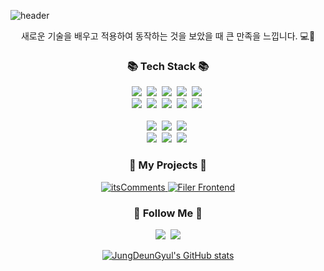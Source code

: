 ![header](https://capsule-render.vercel.app/api?type=venom&text=Welcome%20To%20DeunGyul's%20GitHub&fontSize=30&fontColor=FFFDD0)

<p align="center">
  새로운 기술을 배우고 적용하여 동작하는 것을 보았을 때 큰 만족을 느낍니다. 💻🚀
</p>

<h3 align="center">📚 Tech Stack 📚</h3>
<p align="center">
  <img src="https://img.shields.io/badge/JavaScript-F7DF1E?style=flat-square&logo=JavaScript&logoColor=black"/>&nbsp 
  <img src="https://img.shields.io/badge/CSS-1572B6?style=flat-square&logo=CSS3&logoColor=white"/>&nbsp 
  <img src="https://img.shields.io/badge/HTML-E34F26?style=flat-square&logo=HTML5&logoColor=white"/>&nbsp
  <img src="https://img.shields.io/badge/Tailwind_CSS-38B2AC?style=flat-square&logo=tailwind-css&logoColor=white"/>&nbsp
  <img src="https://img.shields.io/badge/Python-3766AB?style=flat-square&logo=Python&logoColor=white"/>&nbsp 
  <br>
  <img src="https://img.shields.io/badge/React-61DAFB?style=flat-square&logo=React&logoColor=white"/>&nbsp
  <img src="https://img.shields.io/badge/Vite-646CFF?style=flat-square&logo=vite&logoColor=white"/>&nbsp
  <img src="https://img.shields.io/badge/Redux-764ABC?style=flat-square&logo=Redux&logoColor=white"/>&nbsp
  <img src="https://img.shields.io/badge/Zustand-000000?style=flat-square&logo=React&logoColor=white"/>&nbsp
  <img src="https://img.shields.io/badge/Axios-5A33D8?style=flat-square&logo=axios&logoColor=white"/>&nbsp
  <br>
  <br>
  <img src="https://img.shields.io/badge/Node.js-339933?style=flat-square&logo=Node.js&logoColor=white"/>&nbsp
  <img src="https://img.shields.io/badge/Express-000000?style=flat-square&logo=Express&logoColor=white"/>&nbsp
  <img src="https://img.shields.io/badge/MongoDB-47A248?style=flat-square&logo=MongoDB&logoColor=white"/>&nbsp
  <br>
  <img src="https://img.shields.io/badge/Firebase-FFCA28?style=flat-square&logo=Firebase&logoColor=black"/>&nbsp
  <img src="https://img.shields.io/badge/AWS%20S3-569A31?style=flat-square&logo=AmazonS3&logoColor=white"/>&nbsp
  <img src="https://img.shields.io/badge/AWS%20SDK-232F3E?style=flat-square&logo=AmazonAWS&logoColor=white"/>&nbsp
  <br>
</p>

<h3 align="center">🚀 My Projects 🚀</h3>
<p align="center">
  <a href="https://github.com/itsComments">
    <img src="https://img.shields.io/badge/itsComments-123456?style=flat-square&logo=GitHub&logoColor=white" alt="itsComments" />
  </a>
  <a href="https://github.com/JungDeunGyul/FILER-front">
    <img src="https://img.shields.io/badge/Filer%20Frontend-789ABC?style=flat-square&logo=GitHub&logoColor=white" alt="Filer Frontend" />
  </a>
</p>

<h3 align="center">🌈 Follow Me 🌈</h3>
<p align="center">
  <a href="https://glory-salad-b1a.notion.site/b583b5a7c37643d6b5f43cb8a11696f4?pvs=4"><img src="https://img.shields.io/badge/Notion-000000?style=flat-square&logo=Notion&logoColor=white"/></a>&nbsp
  <a href="mailto:ask7384@gmail.com"><img src="https://img.shields.io/badge/Gmail-d14836?style=flat-square&logo=Gmail&logoColor=white&link=ask7384@gmail.com"/></a>
</p>

<p align="center">
  <a href="https://github.com/JungDeunGyul">
    <img src="https://github-readme-stats.vercel.app/api?username=JungDeunGyul" alt="JungDeunGyul's GitHub stats" />
  </a>
</p>
